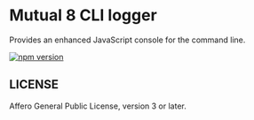 # Mutual 8 CLI logger

Provides an enhanced JavaScript console for the command line.

[![npm version](https://badge.fury.io/js/%40mutual8%2Fcli-logger.svg)](https://badge.fury.io/js/%40mutual8%2Fcli-logger)

## LICENSE

Affero General Public License, version 3 or later.
